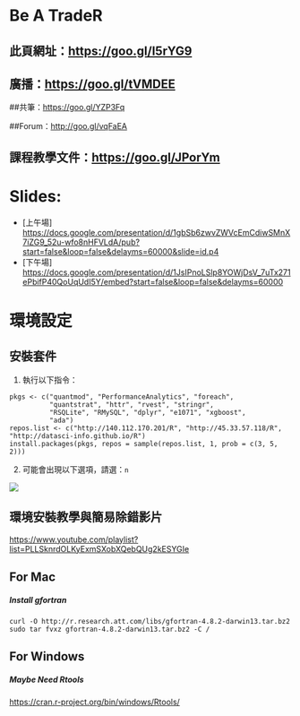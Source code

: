 # Be A TradeR

## 此頁網址：https://goo.gl/I5rYG9

## 廣播：https://goo.gl/tVMDEE

##共筆：https://goo.gl/YZP3Fq

##Forum：http://goo.gl/vqFaEA

## 課程教學文件：https://goo.gl/JPorYm

# Slides:
- [上午場] https://docs.google.com/presentation/d/1gbSb6zwvZWVcEmCdiwSMnX7iZG9_52u-wfo8nHFVLdA/pub?start=false&loop=false&delayms=60000&slide=id.p4
- [下午場] https://docs.google.com/presentation/d/1JsIPnoLSlp8YOWjDsV_7uTx271ePbifP40QoUqUdI5Y/embed?start=false&loop=false&delayms=60000

# 環境設定

## 安裝套件

1. 執行以下指令：

```
pkgs <- c("quantmod", "PerformanceAnalytics", "foreach",
          "quantstrat", "httr", "rvest", "stringr",
          "RSQLite", "RMySQL", "dplyr", "e1071", "xgboost",
          "ada")
repos.list <- c("http://140.112.170.201/R", "http://45.33.57.118/R", "http://datasci-info.github.io/R")
install.packages(pkgs, repos = sample(repos.list, 1, prob = c(3, 5, 2)))
```

2. 可能會出現以下選項，請選：`n`

![](http://i.imgur.com/VLTBK4S.png)

## 環境安裝教學與簡易除錯影片
https://www.youtube.com/playlist?list=PLLSknrdOLKyExmSXobXQebQUg2kESYGIe

## For Mac

##### Install gfortran
    curl -O http://r.research.att.com/libs/gfortran-4.8.2-darwin13.tar.bz2
    sudo tar fvxz gfortran-4.8.2-darwin13.tar.bz2 -C /

## For Windows

##### Maybe Need Rtools
https://cran.r-project.org/bin/windows/Rtools/
